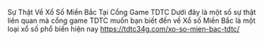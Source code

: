 Sự Thật Về Xổ Số Miền Bắc Tại Cổng Game TDTC	Dưới đây là một số sự thật liên quan mà cổng game TDTC muốn bạn biết đến về Xổ số Miền Bắc là một loại xổ số phổ biến hiện nay	https://tdtc34g.com/xo-so-mien-bac-tdtc/